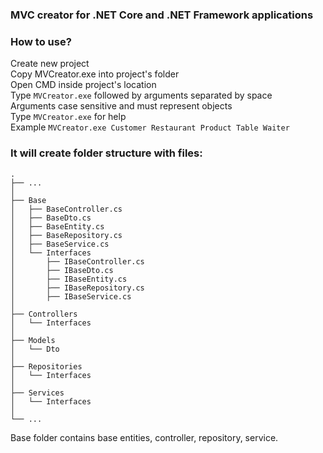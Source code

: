 ### MVC creator for .NET Core and .NET Framework applications
### How to use?
Create new project  
Copy MVCreator.exe into project's folder  
Open CMD inside project's location  
Type `MVCreator.exe` followed by arguments separated by space  
Arguments case sensitive and must represent objects  
Type `MVCreator.exe` for help  
Example  `MVCreator.exe Customer Restaurant Product Table Waiter`  

### It will create folder structure with files:  
    .
    ├── ...
    │
    ├── Base
    │	├── BaseController.cs
    │	├── BaseDto.cs
    │	├── BaseEntity.cs
    │	├── BaseRepository.cs
    │	├── BaseService.cs
    │   └── Interfaces
    │		├── IBaseController.cs
    │		├── IBaseDto.cs
    │		├── IBaseEntity.cs
    │		├── IBaseRepository.cs
    │		├── IBaseService.cs
    │
    ├── Controllers
    │   └── Interfaces
    │
    ├── Models
    │   └── Dto
    │
    ├── Repositories
    │   └── Interfaces
    │
    ├── Services
    │   └── Interfaces
    │
    └── ...
	
Base folder contains base entities, controller, repository, service.
